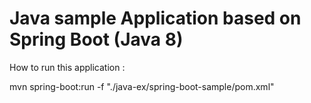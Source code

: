 # Java sample Application based on Spring Boot (Java 8)

How to run this application :

mvn spring-boot:run -f "./java-ex/spring-boot-sample/pom.xml"
